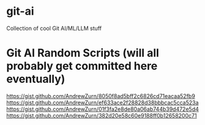 # git-ai
Collection of cool Git AI/ML/LLM stuff

# Git AI Random Scripts (will all probably get committed here eventually)
https://gist.github.com/AndrewZurn/8050f8ad5bff2c6826cd71eacaa52fb9
https://gist.github.com/AndrewZurn/ef633ace2f28828d38bbbcac5cca523a
https://gist.github.com/AndrewZurn/01f3fa2e8de80a06ab744b39d472e5d4
https://gist.github.com/AndrewZurn/382d20e58c60e9188ff0b12658200c71
